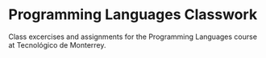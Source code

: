 # Programming Languages Classwork 
Class excercises and assignments for the Programming Languages course at Tecnológico de Monterrey. 